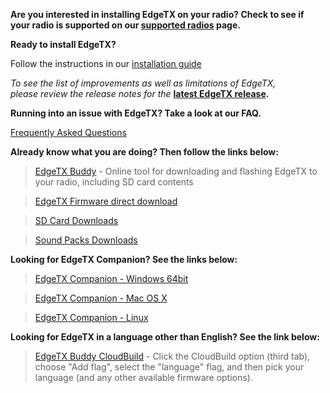 
**Are you interested in installing EdgeTX on your radio? Check to see if your radio is supported on our [supported radios](supportedradios.md) page.**

**Ready to install EdgeTX?** 

Follow the instructions in our  [installation guide](https://edgetx.gitbook.io/edgetx-user-manual/edgetx-user-manual/installing-and-updating-edgetx)

*To see the list of improvements as well as limitations of EdgeTX,  
please review the release notes for the* **[latest EdgeTX release](https://github.com/EdgeTX/edgetx/releases/latest).**

**Running into an issue with EdgeTX? Take a look at our FAQ.** 

[Frequently Asked Questions](faq.md)

**Already know what you are doing? Then follow the links below:**

> [EdgeTX Buddy](https://buddy.edgetx.org/) - Online tool for downloading and flashing EdgeTX to your radio, including SD card contents

> [EdgeTX Firmware direct download](https://github.com/EdgeTX/edgetx/releases/download/v2.11.1/edgetx-firmware-v2.11.1.zip)

> [SD Card Downloads](https://github.com/EdgeTX/edgetx-sdcard/releases)

> [Sound Packs Downloads](https://github.com/EdgeTX/edgetx-sdcard-sounds/releases)

**Looking for EdgeTX Companion? See the links below:**

>[EdgeTX Companion - Windows 64bit](https://github.com/EdgeTX/edgetx/releases/download/v2.11.1/edgetx-cpn-win64-v2.11.1.zip)

>[EdgeTX Companion - Mac OS X](https://github.com/EdgeTX/edgetx/releases/download/v2.11.1/edgetx-cpn-osx-v2.11.1.zip)

>[EdgeTX Companion - Linux](https://github.com/EdgeTX/edgetx/releases/download/v2.11.1/edgetx-cpn-linux-v2.11.1.zip)

**Looking for EdgeTX in a language other than English? See the link below:**

> [EdgeTX Buddy CloudBuild](https://buddy.edgetx.org/) - Click the CloudBuild option (third tab), choose "Add flag", select the "language" flag, and then pick your language (and any other available firmware options).
